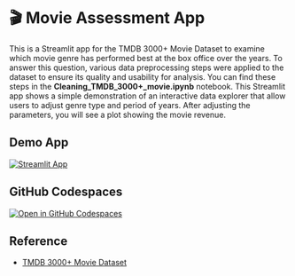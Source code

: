 # 🎬 Movie Assessment App

This is a Streamlit app for the TMDB 3000+ Movie Dataset to examine which movie genre has performed best at the box office over the years.
To answer this question, various data preprocessing steps were applied to the dataset to ensure its quality and usability for analysis. You can find these steps in the **Cleaning_TMDB_3000+_movie.ipynb** notebook.
This Streamlit app shows a simple demonstration of an interactive data explorer that allow users to adjust genre type and period of years.
After adjusting the parameters, you will see a plot showing the movie revenue.

## Demo App

[![Streamlit App](https://static.streamlit.io/badges/streamlit_badge_black_white.svg)](https://movie_assessment.streamlit.app/)

## GitHub Codespaces

[![Open in GitHub Codespaces](https://github.com/codespaces/badge.svg)](https://codespaces.new/streamlit/app-starter-kit?quickstart=1)

## Reference
- [TMDB 3000+ Movie Dataset](https://www.kaggle.com/datasets/singole/tmdb-1000-movie-dataset-2023-new-updated)
